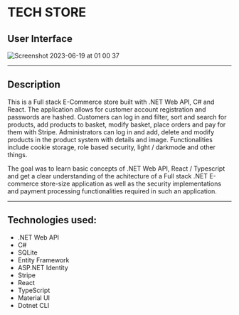 # TECH STORE

## User Interface

![Screenshot 2023-06-19 at 01 00 37](https://github.com/AnnaAxelsson051/Images/assets/103879144/a600a0a4-995c-419b-b970-79bfc6a77832)

---

## Description

This is a Full stack E-Commerce store built with .NET Web API, C# and React. 
The application allows for customer account registration and passwords are hashed. Customers can log in and filter, sort and search for products, add products to basket, modify basket, place orders and pay for them with Stripe. Administrators can log in and add, delete and modify products in the product system with details and image. Functionalities include cookie storage, role based security, light / darkmode and other things.

The goal was to learn basic concepts of .NET Web API, React / Typescript and get a clear understanding of the achitecture of a Full stack .NET E-commerce store-size application as well as the security implementations and payment processing functionalities required in such an application.

---

## Technologies used:

- .NET Web API 
- C#
- SQLite
- Entity Framework
- ASP.NET Identity
- Stripe 
- React
- TypeScript
- Material UI
- Dotnet CLI
